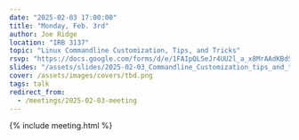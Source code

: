 ```yaml
---
date: "2025-02-03 17:00:00"
title: "Monday, Feb. 3rd"
author: Joe Ridge
location: "IRB 3137"
topic: "Linux Commandline Customization, Tips, and Tricks"
rsvp: "https://docs.google.com/forms/d/e/1FAIpQLSeJr4UU2l_a_x8MrAAdKBdS_a8d7K-zJz0yvQeg-19pyn6Lvg/viewform?embedded=true"
slides: "/assets/slides/2025-02-03_Commandline_Customization_tips_and_tricks.pdf"
cover: /assets/images/covers/tbd.png
tags: talk
redirect_from:
  - /meetings/2025-02-03-meeting
---
```


{% include meeting.html %}

